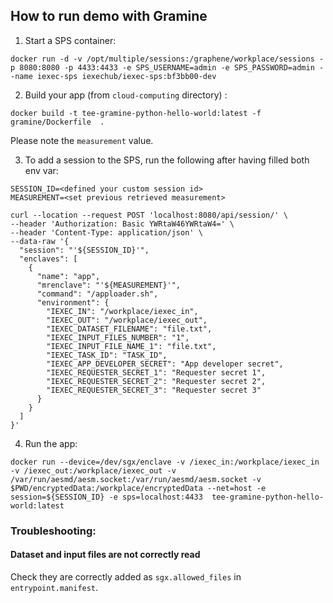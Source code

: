 ## How to run demo with Gramine

1. Start a SPS container:
```shell
docker run -d -v /opt/multiple/sessions:/graphene/workplace/sessions -p 8080:8080 -p 4433:4433 -e SPS_USERNAME=admin -e SPS_PASSWORD=admin --name iexec-sps iexechub/iexec-sps:bf3bb00-dev
```


2. Build your app (from `cloud-computing` directory) :
```shell
docker build -t tee-gramine-python-hello-world:latest -f gramine/Dockerfile  .
```
Please note the `measurement` value.


3. To add a session to the SPS, run the following after having filled both env var:
```shell
SESSION_ID=<defined your custom session id>
MEASUREMENT=<set previous retrieved measurement>

curl --location --request POST 'localhost:8080/api/session/' \
--header 'Authorization: Basic YWRtaW46YWRtaW4=' \
--header 'Content-Type: application/json' \
--data-raw '{
  "session": "'${SESSION_ID}'",
  "enclaves": [
    {
      "name": "app",
      "mrenclave": "'${MEASUREMENT}'",
      "command": "/apploader.sh",
      "environment": {
        "IEXEC_IN": "/workplace/iexec_in",
        "IEXEC_OUT": "/workplace/iexec_out",
        "IEXEC_DATASET_FILENAME": "file.txt",
        "IEXEC_INPUT_FILES_NUMBER": "1",
        "IEXEC_INPUT_FILE_NAME_1": "file.txt",
        "IEXEC_TASK_ID": "TASK_ID",
        "IEXEC_APP_DEVELOPER_SECRET": "App developer secret",
        "IEXEC_REQUESTER_SECRET_1": "Requester secret 1",
        "IEXEC_REQUESTER_SECRET_2": "Requester secret 2",
        "IEXEC_REQUESTER_SECRET_3": "Requester secret 3"
      }
    }
  ]
}'
```

4. Run the app:
```shell
docker run --device=/dev/sgx/enclave -v /iexec_in:/workplace/iexec_in -v /iexec_out:/workplace/iexec_out -v /var/run/aesmd/aesm.socket:/var/run/aesmd/aesm.socket -v $PWD/encryptedData:/workplace/encryptedData --net=host -e session=${SESSION_ID} -e sps=localhost:4433  tee-gramine-python-hello-world:latest
```


### Troubleshooting:


#### Dataset and input files are not correctly read
Check they are correctly added as `sgx.allowed_files` in `entrypoint.manifest`.